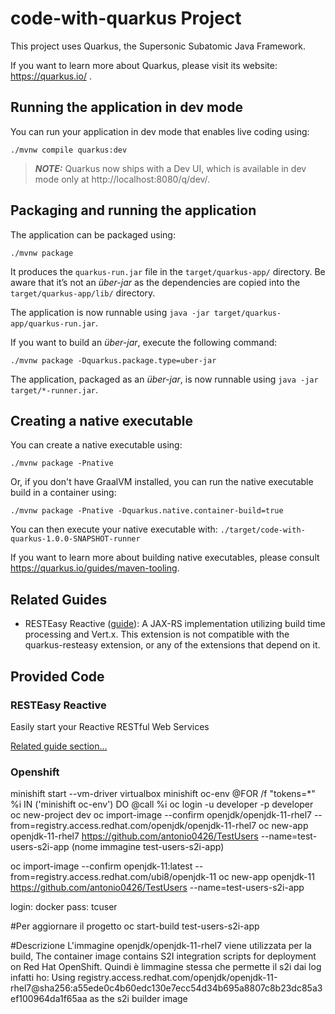 # code-with-quarkus Project

This project uses Quarkus, the Supersonic Subatomic Java Framework.

If you want to learn more about Quarkus, please visit its website: https://quarkus.io/ .

## Running the application in dev mode

You can run your application in dev mode that enables live coding using:
```shell script
./mvnw compile quarkus:dev
```

> **_NOTE:_**  Quarkus now ships with a Dev UI, which is available in dev mode only at http://localhost:8080/q/dev/.

## Packaging and running the application

The application can be packaged using:
```shell script
./mvnw package
```
It produces the `quarkus-run.jar` file in the `target/quarkus-app/` directory.
Be aware that it’s not an _über-jar_ as the dependencies are copied into the `target/quarkus-app/lib/` directory.

The application is now runnable using `java -jar target/quarkus-app/quarkus-run.jar`.

If you want to build an _über-jar_, execute the following command:
```shell script
./mvnw package -Dquarkus.package.type=uber-jar
```

The application, packaged as an _über-jar_, is now runnable using `java -jar target/*-runner.jar`.

## Creating a native executable

You can create a native executable using: 
```shell script
./mvnw package -Pnative
```

Or, if you don't have GraalVM installed, you can run the native executable build in a container using: 
```shell script
./mvnw package -Pnative -Dquarkus.native.container-build=true
```

You can then execute your native executable with: `./target/code-with-quarkus-1.0.0-SNAPSHOT-runner`

If you want to learn more about building native executables, please consult https://quarkus.io/guides/maven-tooling.

## Related Guides

- RESTEasy Reactive ([guide](https://quarkus.io/guides/resteasy-reactive)): A JAX-RS implementation utilizing build time processing and Vert.x. This extension is not compatible with the quarkus-resteasy extension, or any of the extensions that depend on it.

## Provided Code

### RESTEasy Reactive

Easily start your Reactive RESTful Web Services

[Related guide section...](https://quarkus.io/guides/getting-started-reactive#reactive-jax-rs-resources)



### Openshift

minishift start --vm-driver virtualbox 
minishift oc-env
@FOR /f "tokens=*" %i IN ('minishift oc-env') DO @call %i
oc login -u developer -p developer
oc new-project dev
oc import-image --confirm openjdk/openjdk-11-rhel7 --from=registry.access.redhat.com/openjdk/openjdk-11-rhel7
oc new-app openjdk-11-rhel7 https://github.com/antonio0426/TestUsers --name=test-users-s2i-app (nome immagine test-users-s2i-app)

oc import-image --confirm openjdk-11:latest --from=registry.access.redhat.com/ubi8/openjdk-11
oc new-app openjdk-11 https://github.com/antonio0426/TestUsers --name=test-users-s2i-app 


login: docker
pass: tcuser

#Per aggiornare il progetto
oc start-build test-users-s2i-app 

#Descrizione
L'immagine openjdk/openjdk-11-rhel7 viene utilizzata per la build, The container image contains S2I integration scripts 
for deployment on Red Hat OpenShift.
Quindi è limmagine stessa che permette il s2i 
dai log infatti ho:
Using registry.access.redhat.com/openjdk/openjdk-11-rhel7@sha256:a55ede0c4b60edc130e7ecc54d34b695a8807c8b23dc85a3ef100964da1f65aa 
as the s2i builder image




